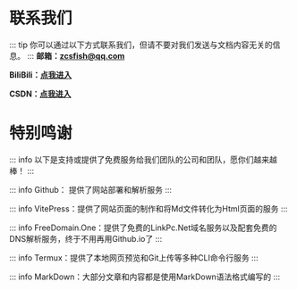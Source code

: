 # 联系我们
::: tip
你可以通过以下方式联系我们，但请不要对我们发送与文档内容无关的信息。
:::
**邮箱：zcsfish@qq.com**

**BiliBili：[点我进入](https://b23.tv/yZqmGNm)**

**CSDN：[点我进入](https://blog.csdn.net/2401_86574164)**

# 特别鸣谢
::: info
以下是支持或提供了免费服务给我们团队的公司和团队，愿你们越来越棒！
:::

::: info
Github：
提供了网站部署和解析服务
:::

::: info
VitePress：提供了网站页面的制作和将Md文件转化为Html页面的服务
:::

::: info
FreeDomain.One：提供了免费的LinkPc.Net域名服务以及配套免费的DNS解析服务，终于不用再用Github.io了
:::

::: info
Termux：提供了本地网页预览和Git上传等多种CLI命令行服务
:::

::: info
MarkDown：大部分文章和内容都是使用MarkDown语法格式编写的
:::